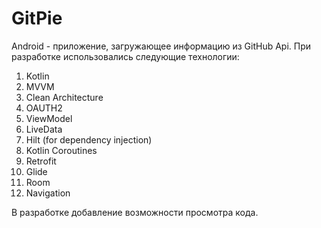# GitPie

Android - приложение, загружающее информацию из GitHub Api. При разработке использовались следующие технологии:


1. Kotlin
1. MVVM
1. Clean Architecture
1. OAUTH2
1. ViewModel
1. LiveData
1. Hilt (for dependency injection)
1. Kotlin Coroutines
1. Retrofit
1. Glide
1. Room
1. Navigation

В разработке добавление возможности просмотра кода.
